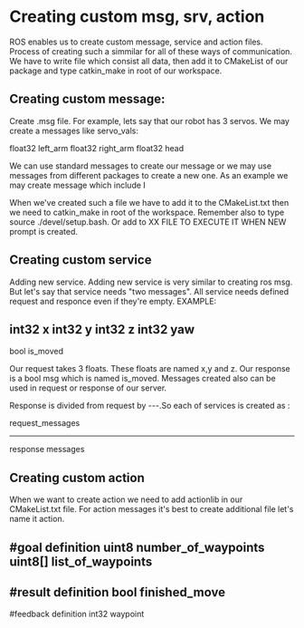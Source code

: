 # Creating custom msg, srv, action
ROS enables us to create custom message, service and action files. Process of creating such a simmilar for all of these ways of communication. We have to write file which consist all data, then add it to CMakeList of our package and type catkin_make in root of our workspace.

Creating custom message:
---
Create .msg file. For example, lets say that our robot has 3 servos. We may create a messages like servo_vals:

float32 left_arm
float32 right_arm
float32 head

We can use standard messages to create our message or we may use messages from different packages to create a new one.
As an example we may create message which include I

When we've created such a file we have to add it to the CMakeList.txt then we need to catkin_make in root of the workspace.
Remember also to type source ./devel/setup.bash. Or add to XX FILE TO EXECUTE IT WHEN NEW prompt is created.

Creating custom service
---
Adding new service. Adding new service is very similar to creating ros msg. But let's say that service needs "two messages". All service needs defined request and responce even if they're empty.
EXAMPLE:

int32 x
int32 y
int32 z
int32 yaw
---
bool is_moved

Our request takes 3 floats. These floats are named x,y and z.
Our response is a bool msg which is named is_moved.
Messages created also can be used in request or response of our server.

Response is divided from request by ---.So each of services is created as :

request_messages

--- 
response messages

Creating custom action
---
When we want to create action we need to add actionlib in our CMakeList.txt file.
For action messages it's best to create additional file let's name it action. 

#goal definition
uint8 number_of_waypoints
uint8[] list_of_waypoints
---
#result definition
bool finished_move
---
#feedback definition
int32 waypoint
